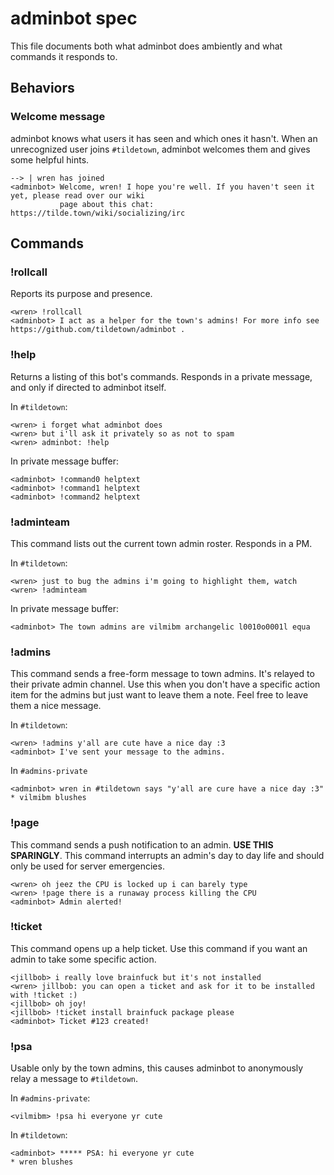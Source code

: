 # adminbot spec

This file documents both what adminbot does ambiently and what commands it responds to.

## Behaviors

### Welcome message

adminbot knows what users it has seen and which ones it hasn't. When an unrecognized user joins
`#tildetown`, adminbot welcomes them and gives some helpful hints.

```
--> | wren has joined
<adminbot> Welcome, wren! I hope you're well. If you haven't seen it yet, please read over our wiki
           page about this chat: https://tilde.town/wiki/socializing/irc
```

## Commands

### !rollcall

Reports its purpose and presence.

```
<wren> !rollcall
<adminbot> I act as a helper for the town's admins! For more info see https://github.com/tildetown/adminbot .
```

### !help

Returns a listing of this bot's commands. Responds in a private message, and only if directed to
adminbot itself.

In `#tildetown`:

```
<wren> i forget what adminbot does
<wren> but i'll ask it privately so as not to spam
<wren> adminbot: !help
```

In private message buffer:

```
<adminbot> !command0 helptext
<adminbot> !command1 helptext
<adminbot> !command2 helptext
```

### !adminteam

This command lists out the current town admin roster. Responds in a PM.

In `#tildetown`:

```
<wren> just to bug the admins i'm going to highlight them, watch
<wren> !adminteam
```

In private message buffer:

```
<adminbot> The town admins are vilmibm archangelic l0010o0001l equa
```

### !admins

This command sends a free-form message to town admins. It's relayed to their private admin channel.
Use this when you don't have a specific action item for the admins but just want to leave them a note.
Feel free to leave them a nice message.

In `#tildetown`:

```
<wren> !admins y'all are cute have a nice day :3
<adminbot> I've sent your message to the admins.
```

In `#admins-private`

```
<adminbot> wren in #tildetown says "y'all are cure have a nice day :3"
* vilmibm blushes
```

### !page

This command sends a push notification to an admin. **USE THIS SPARINGLY**. This command interrupts
an admin's day to day life and should only be used for server emergencies.

```
<wren> oh jeez the CPU is locked up i can barely type
<wren> !page there is a runaway process killing the CPU
<adminbot> Admin alerted!
```

### !ticket

This command opens up a help ticket. Use this command if you want an admin to take some specific
action.

```
<jillbob> i really love brainfuck but it's not installed
<wren> jillbob: you can open a ticket and ask for it to be installed with !ticket :)
<jillbob> oh joy!
<jillbob> !ticket install brainfuck package please
<adminbot> Ticket #123 created!
```

### !psa

Usable only by the town admins, this causes adminbot to anonymously relay a message to `#tildetown`.

In `#admins-private`:

```
<vilmibm> !psa hi everyone yr cute
```

In `#tildetown`:

```
<adminbot> ***** PSA: hi everyone yr cute
* wren blushes
```
